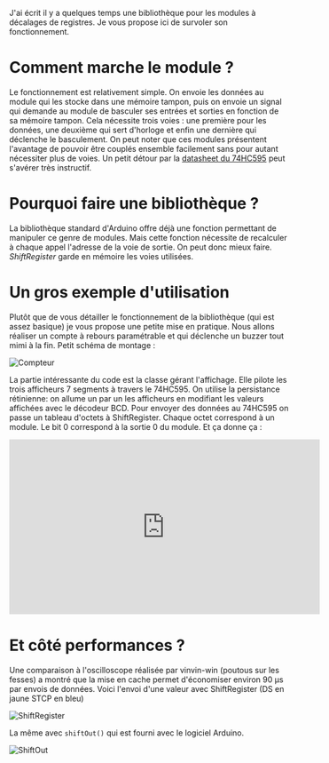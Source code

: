 J'ai écrit il y a quelques temps une bibliothèque pour les modules à décalages de registres. Je vous propose ici de survoler son fonctionnement. 
# Comment marche le module ? 
Le fonctionnement est relativement simple. On envoie les données au module qui les stocke dans une mémoire tampon, puis on envoie un signal qui demande au module de basculer ses entrées et sorties en fonction de sa mémoire tampon. Cela nécessite trois voies : une première pour les données, une deuxième qui sert d'horloge et enfin une dernière qui déclenche le basculement. On peut noter que ces modules présentent l'avantage de pouvoir être couplés ensemble facilement sans pour autant nécessiter plus de voies. Un petit détour par la [datasheet du 74HC595](http://www.nxp.com/documents/data_sheet/74HC_HCT595.pdf) peut s'avérer très instructif. 

# Pourquoi faire une bibliothèque ? 
La bibliothèque standard d'Arduino offre déjà une fonction permettant de manipuler ce genre de modules. Mais cette fonction nécessite de recalculer à chaque appel l'adresse de la voie de sortie. On peut donc mieux faire. *ShiftRegister* garde en mémoire les voies utilisées. 

# Un gros exemple d'utilisation 

Plutôt que de vous détailler le fonctionnement de la bibliothèque (qui est assez basique) je vous propose une petite mise en pratique. Nous allons réaliser un compte à rebours paramétrable et qui déclenche un buzzer tout mimi à la fin. Petit schéma de montage : 

![Compteur](/media/article/1/attachments/compteur_PgKRuQo.png)

La partie intéressante du code est la classe gérant l'affichage. Elle pilote les trois afficheurs 7 segments à travers le 74HC595. On utilise la persistance rétinienne: on allume un par un les afficheurs en modifiant les valeurs affichées avec le décodeur BCD. Pour envoyer des données au 74HC595 on passe un tableau d'octets à ShiftRegister. Chaque octet correspond à un module. Le bit 0 correspond à la sortie 0 du module. Et ça donne ça : 

<iframe width="560" height="315" src="https://www.youtube.com/embed/nDuBeRTyxB0" frameborder="0" allowfullscreen></iframe> 


# Et côté performances ? 
Une comparaison à l'oscilloscope réalisée par vinvin-win (poutous sur les fesses) a montré que la mise en cache permet d'économiser environ 90 µs par envois de données. Voici l'envoi d'une valeur avec ShiftRegister (DS en jaune STCP en bleu) 

![ShiftRegister](/media/article/1/attachments/shiftregister_1qt0KHk.png) 

La même avec `shiftOut()` qui est fourni avec le logiciel Arduino. 

![ShiftOut](/media/article/1/attachments/shiftOut_jflPxiu.png)



